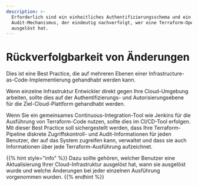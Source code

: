```yaml
---
description: >-
  Erforderlich sind ein einheitliches Authentifizierungsschema und ein
  Audit-Mechanismus, der eindeutig nachverfolgt, wer eine Terraform-Operation
  ausgelöst hat.
---
```


# Rückverfolgbarkeit von Änderungen

Dies ist eine Best Practice, die auf mehreren Ebenen einer Infrastructure-as-Code-Implementierung gehandhabt werden kann.

Wenn einzelne Infrastruktur Entwickler direkt gegen Ihre Cloud-Umgebung arbeiten, sollte dies auf der Authentifizierungs- und Autorisierungsebene für die Ziel-Cloud-Plattform gehandhabt werden.

Wenn Sie ein gemeinsames Continuous-Integration-Tool wie Jenkins für die Ausführung von Terraform-Code nutzen, sollte dies im CI/CD-Tool erfolgen. Mit dieser Best Practice soll sichergestellt werden, dass Ihre Terraform-Pipeline diskrete Zugriffskontroll- und Audit-Informationen für jeden Benutzer, der auf das System zugreifen kann, verwaltet und dass sie auch Informationen über jede Terraform-Ausführung aufzeichnet.

{{% hint style="info" %}}
Dazu sollte gehören, welcher Benutzer eine Aktualisierung Ihrer Cloud-Infrastruktur ausgelöst hat, wann sie ausgelöst wurde und welche Änderungen bei jeder einzelnen Ausführung vorgenommen wurden.
{{% endhint %}}

